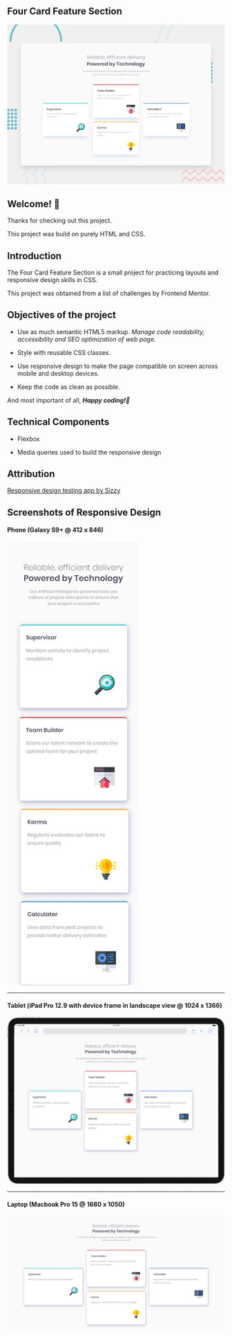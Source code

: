 ## Four Card Feature Section

![Design preview for the Four card feature section coding challenge](./design/desktop-preview.jpg)

## Welcome! 👋

Thanks for checking out this project.

This project was build on purely HTML and CSS.

## Introduction

The Four Card Feature Section is a small project for practicing layouts and responsive design skills in CSS.

This project was obtained from a list of challenges by Frontend Mentor.

## Objectives of the project

* Use as much semantic HTML5 markup. *Manage code readability, accessibility and SEO optimization of web page.*

* Style with reusable CSS classes. 

* Use responsive design to make the page compatible on screen across mobile and desktop devices.

* Keep the code as clean as possible.

And most important of all, _**Happy coding!🚀**_

## Technical Components

* Flexbox

* Media queries used to build the responsive design

## Attribution

[Responsive design testing app by Sizzy](https://a.paddle.com/v2/click/49831/114619?link=1947/ "Sizzy.co")

## Screenshots of Responsive Design

#### Phone (Galaxy S9+ @ 412 x 846)
![Page preview on Galaxy S9+](./screenshots/Sizzy-Galaxy-S9+.png)
<hr />

#### Tablet (iPad Pro 12.9 with device frame in landscape view @ 1024 x 1366)
![Page preview on iPad Pro 12.9 in landscape view](./screenshots/Sizzy-iPad-Pro-12.9-landscape.png)
<hr />

#### Laptop (Macbook Pro 15 @ 1680 x 1050)
![Page preview on Macbook Pro 15](./screenshots/Sizzy-Macbook-Pro-15.png)
